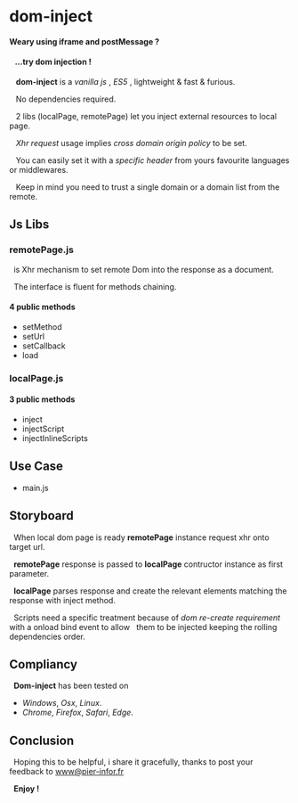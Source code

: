 # dom-inject

#### Weary using iframe and postMessage ?
    
#### &nbsp;&nbsp; ...try dom injection !

&nbsp;&nbsp; **dom-inject** is a *vanilla js* , *ES5* , lightweight & fast & furious.

&nbsp;&nbsp; No dependencies required.

&nbsp;&nbsp; 2 libs (localPage, remotePage) let you inject external resources to local page.

&nbsp;&nbsp; *Xhr request* usage implies *cross domain origin policy* to be set.

&nbsp;&nbsp; You can easily set it with a *specific header* from yours 
favourite languages or middlewares.

&nbsp;&nbsp; Keep in mind you need to trust a single domain or a domain list 
from the remote.


## Js Libs

### remotePage.js

&nbsp; is Xhr mechanism to set remote Dom into the response as a document.

&nbsp; The interface is fluent for methods chaining.

#### 4 public methods 

* setMethod
* setUrl
* setCallback
* load

### localPage.js

#### 3 public methods

* inject 
* injectScript
* injectInlineScripts
    
## Use Case

* main.js

## Storyboard

&nbsp; When local dom page is ready **remotePage** instance request xhr onto target url.

&nbsp; **remotePage** response is passed to **localPage** contructor instance as first parameter.

&nbsp; **localPage** parses response and create the relevant elements matching the response with inject method.

&nbsp; Scripts need a specific treatment because of *dom re-create requirement* with a onload bind event to allow
&nbsp; them to be injected keeping the rolling dependencies order.

    
## Compliancy

&nbsp; **Dom-inject** has been tested on

* *Windows*, *Osx*, *Linux*.
* *Chrome*, *Firefox*, *Safari*, *Edge*.

## Conclusion

&nbsp; Hoping this to be helpful, i share it gracefully, thanks to post your feedback to <www@pier-infor.fr>

&nbsp; **Enjoy !**